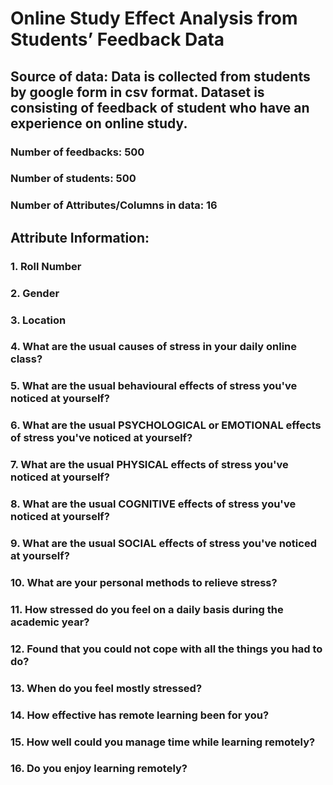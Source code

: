 # Online Study Effect Analysis from Students’ Feedback Data
## Source of data: Data is collected from students by google form in csv format. Dataset is consisting of feedback of student who have an experience on online study.
### Number of feedbacks: 500
### Number of students: 500
### Number of Attributes/Columns in data: 16
## Attribute Information:
### 1.	Roll Number
### 2.	Gender
### 3.	Location
### 4.	What are the usual causes of stress in your daily online class?
### 5.	What are the usual behavioural effects of stress you've noticed at yourself?
### 6.	What are the usual PSYCHOLOGICAL or EMOTIONAL effects of stress you've noticed at yourself?
### 7.	What are the usual PHYSICAL effects of stress you've noticed at yourself?
### 8.	What are the usual COGNITIVE effects of stress you've noticed at yourself?
### 9.	What are the usual SOCIAL effects of stress you've noticed at yourself?
### 10.	What are your personal methods to relieve stress?
### 11.	How stressed do you feel on a daily basis during the academic year?
### 12.	Found that you could not cope with all the things you had to do?
### 13.	When do you feel mostly stressed?
### 14.	How effective has remote learning been for you?
### 15.	How well could you manage time while learning remotely?
### 16.	Do you enjoy learning remotely?
 

